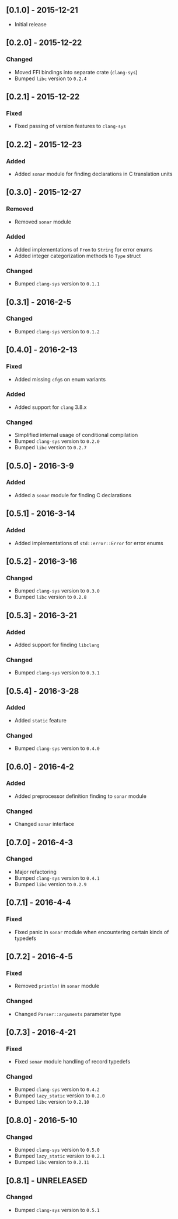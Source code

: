 ## [0.1.0] - 2015-12-21
- Initial release

## [0.2.0] - 2015-12-22

### Changed
- Moved FFI bindings into separate crate (`clang-sys`)
- Bumped `libc` version to `0.2.4`

## [0.2.1] - 2015-12-22

### Fixed
- Fixed passing of version features to `clang-sys`

## [0.2.2] - 2015-12-23

### Added
- Added `sonar` module for finding declarations in C translation units

## [0.3.0] - 2015-12-27

### Removed
- Removed `sonar` module

### Added
- Added implementations of `From` to `String` for error enums
- Added integer categorization methods to `Type` struct

### Changed
- Bumped `clang-sys` version to `0.1.1`

## [0.3.1] - 2016-2-5

### Changed
- Bumped `clang-sys` version to `0.1.2`

## [0.4.0] - 2016-2-13

### Fixed
- Added missing `cfg`s on enum variants

### Added
- Added support for `clang` 3.8.x

### Changed
- Simplified internal usage of conditional compilation
- Bumped `clang-sys` version to `0.2.0`
- Bumped `libc` version to `0.2.7`

## [0.5.0] - 2016-3-9

### Added
- Added a `sonar` module for finding C declarations

## [0.5.1] - 2016-3-14

### Added
- Added implementations of `std::error::Error` for error enums

## [0.5.2] - 2016-3-16

### Changed
- Bumped `clang-sys` version to `0.3.0`
- Bumped `libc` version to `0.2.8`

## [0.5.3] - 2016-3-21

### Added
- Added support for finding `libclang`

### Changed
- Bumped `clang-sys` version to `0.3.1`

## [0.5.4] - 2016-3-28

### Added
- Added `static` feature

### Changed
- Bumped `clang-sys` version to `0.4.0`

## [0.6.0] - 2016-4-2

### Added
- Added preprocessor definition finding to `sonar` module

### Changed
- Changed `sonar` interface

## [0.7.0] - 2016-4-3

### Changed
- Major refactoring
- Bumped `clang-sys` version to `0.4.1`
- Bumped `libc` version to `0.2.9`

## [0.7.1] - 2016-4-4

### Fixed
- Fixed panic in `sonar` module when encountering certain kinds of typedefs

## [0.7.2] - 2016-4-5

### Fixed
- Removed `println!` in `sonar` module

### Changed
- Changed `Parser::arguments` parameter type

## [0.7.3] - 2016-4-21

### Fixed
- Fixed `sonar` module handling of record typedefs

### Changed
- Bumped `clang-sys` version to `0.4.2`
- Bumped `lazy_static` version to `0.2.0`
- Bumped `libc` version to `0.2.10`

## [0.8.0] - 2016-5-10

### Changed
- Bumped `clang-sys` version to `0.5.0`
- Bumped `lazy_static` version to `0.2.1`
- Bumped `libc` version to `0.2.11`

## [0.8.1] - UNRELEASED

### Changed
- Bumped `clang-sys` version to `0.5.1`
